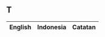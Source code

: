 ## T

| English					| Indonesia					| Catatan				|
|---------------------------|---------------------------|-----------------------|